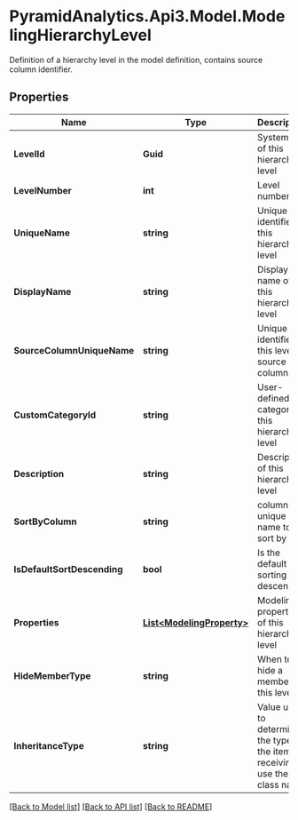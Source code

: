 # PyramidAnalytics.Api3.Model.ModelingHierarchyLevel
Definition of a hierarchy level in the model definition, contains source column identifier.

## Properties

Name | Type | Description | Notes
------------ | ------------- | ------------- | -------------
**LevelId** | **Guid** | System ID of this hierarchy level | [optional] 
**LevelNumber** | **int** | Level number | [optional] 
**UniqueName** | **string** | Unique identifier of this hierarchy level | [optional] 
**DisplayName** | **string** | Display name of this hierarchy level | [optional] 
**SourceColumnUniqueName** | **string** | Unique identifier of this level&#39;s source column | [optional] 
**CustomCategoryId** | **string** | User-defined category of this hierarchy level | [optional] 
**Description** | **string** | Description of this hierarchy level | [optional] 
**SortByColumn** | **string** | column unique name to sort by | [optional] 
**IsDefaultSortDescending** | **bool** | Is the default sorting descending | [optional] 
**Properties** | [**List&lt;ModelingProperty&gt;**](ModelingProperty.md) | Modeling properties of this hierarchy level | [optional] 
**HideMemberType** | **string** | When to hide a member on this level | [optional] 
**InheritanceType** | **string** | Value used to determine the type of the item receiving, use the class name | [optional] 

[[Back to Model list]](../README.md#documentation-for-models) [[Back to API list]](../README.md#documentation-for-api-endpoints) [[Back to README]](../README.md)

